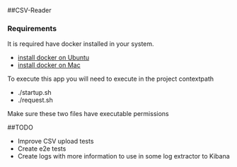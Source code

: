 ##CSV-Reader

### Requirements

It is required have docker installed in your system. 

- [install docker on Ubuntu](https://docs.docker.com/engine/install/ubuntu/)
- [install docker on Mac](https://docs.docker.com/desktop/mac/install/)


To execute this app you will need to execute in the project contextpath 
 - ./startup.sh
 - ./request.sh

Make sure these two files have executable permissions

##TODO

- Improve CSV upload tests
- Create e2e tests
- Create logs with more information to use in some log extractor to Kibana
